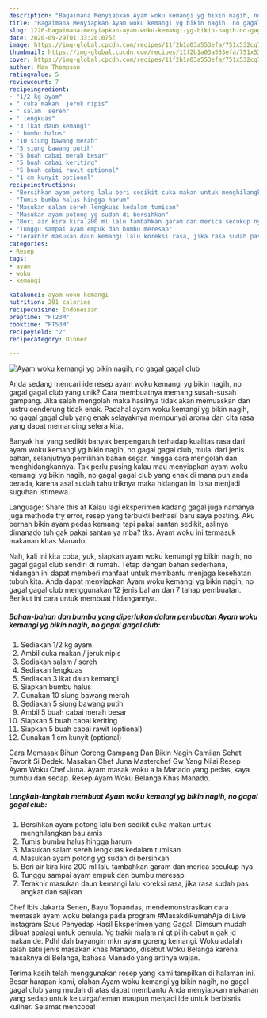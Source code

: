 ```yaml
---
description: "Bagaimana Menyiapkan Ayam woku kemangi yg bikin nagih, no gagal gagal club, Lezat Sekali"
title: "Bagaimana Menyiapkan Ayam woku kemangi yg bikin nagih, no gagal gagal club, Lezat Sekali"
slug: 1226-bagaimana-menyiapkan-ayam-woku-kemangi-yg-bikin-nagih-no-gagal-gagal-club-lezat-sekali
date: 2020-09-29T01:33:20.075Z
image: https://img-global.cpcdn.com/recipes/11f2b1a03a553efa/751x532cq70/ayam-woku-kemangi-yg-bikin-nagih-no-gagal-gagal-club-foto-resep-utama.jpg
thumbnail: https://img-global.cpcdn.com/recipes/11f2b1a03a553efa/751x532cq70/ayam-woku-kemangi-yg-bikin-nagih-no-gagal-gagal-club-foto-resep-utama.jpg
cover: https://img-global.cpcdn.com/recipes/11f2b1a03a553efa/751x532cq70/ayam-woku-kemangi-yg-bikin-nagih-no-gagal-gagal-club-foto-resep-utama.jpg
author: Max Thompson
ratingvalue: 5
reviewcount: 7
recipeingredient:
- "1/2 kg ayam"
- " cuka makan  jeruk nipis"
- " salam  sereh"
- " lengkuas"
- "3 ikat daun kemangi"
- " bumbu halus"
- "10 siung bawang merah"
- "5 siung bawang putih"
- "5 buah cabai merah besar"
- "5 buah cabai keriting"
- "5 buah cabai rawit optional"
- "1 cm kunyit optional"
recipeinstructions:
- "Bersihkan ayam potong lalu beri sedikit cuka makan untuk menghilangkan bau amis"
- "Tumis bumbu halus hingga harum"
- "Masukan salam sereh lengkuas kedalam tumisan"
- "Masukan ayam potong yg sudah di bersihkan"
- "Beri air kira kira 200 ml lalu tambahkan garam dan merica secukup nya"
- "Tunggu sampai ayam empuk dan bumbu meresap"
- "Terakhir masukan daun kemangi lalu koreksi rasa, jika rasa sudah pas angkat dan sajikan"
categories:
- Resep
tags:
- ayam
- woku
- kemangi

katakunci: ayam woku kemangi 
nutrition: 291 calories
recipecuisine: Indonesian
preptime: "PT23M"
cooktime: "PT53M"
recipeyield: "2"
recipecategory: Dinner

---
```



![Ayam woku kemangi yg bikin nagih, no gagal gagal club](https://img-global.cpcdn.com/recipes/11f2b1a03a553efa/751x532cq70/ayam-woku-kemangi-yg-bikin-nagih-no-gagal-gagal-club-foto-resep-utama.jpg)

Anda sedang mencari ide resep ayam woku kemangi yg bikin nagih, no gagal gagal club yang unik? Cara membuatnya memang susah-susah gampang. Jika salah mengolah maka hasilnya tidak akan memuaskan dan justru cenderung tidak enak. Padahal ayam woku kemangi yg bikin nagih, no gagal gagal club yang enak selayaknya mempunyai aroma dan cita rasa yang dapat memancing selera kita.

Banyak hal yang sedikit banyak berpengaruh terhadap kualitas rasa dari ayam woku kemangi yg bikin nagih, no gagal gagal club, mulai dari jenis bahan, selanjutnya pemilihan bahan segar, hingga cara mengolah dan menghidangkannya. Tak perlu pusing kalau mau menyiapkan ayam woku kemangi yg bikin nagih, no gagal gagal club yang enak di mana pun anda berada, karena asal sudah tahu triknya maka hidangan ini bisa menjadi suguhan istimewa.

Language: Share this at Kalau lagi eksperimen kadang gagal juga namanya juga methode try error, resep yang terbukti berhasil baru saya posting. Aku pernah bikin ayam pedas kemangi tapi pakai santan sedikit, aslinya dimanado tuh gak pakai santan ya mba? tks. Ayam woku ini termasuk makanan khas Manado.


Nah, kali ini kita coba, yuk, siapkan ayam woku kemangi yg bikin nagih, no gagal gagal club sendiri di rumah. Tetap dengan bahan sederhana, hidangan ini dapat memberi manfaat untuk membantu menjaga kesehatan tubuh kita. Anda dapat menyiapkan Ayam woku kemangi yg bikin nagih, no gagal gagal club menggunakan 12 jenis bahan dan 7 tahap pembuatan. Berikut ini cara untuk membuat hidangannya.

<!--inarticleads1-->

##### Bahan-bahan dan bumbu yang diperlukan dalam pembuatan Ayam woku kemangi yg bikin nagih, no gagal gagal club:

1. Sediakan 1/2 kg ayam
1. Ambil  cuka makan / jeruk nipis
1. Sediakan  salam / sereh
1. Sediakan  lengkuas
1. Sediakan 3 ikat daun kemangi
1. Siapkan  bumbu halus
1. Gunakan 10 siung bawang merah
1. Sediakan 5 siung bawang putih
1. Ambil 5 buah cabai merah besar
1. Siapkan 5 buah cabai keriting
1. Siapkan 5 buah cabai rawit (optional)
1. Gunakan 1 cm kunyit (optional)


Cara Memasak Bihun Goreng Gampang Dan Bikin Nagih Camilan Sehat Favorit Si Dedek. Masakan Chef Juna Masterchef Gw Yang Nilai Resep Ayam Woku Chef Juna. Ayam masak woku a la Manado yang pedas, kaya bumbu dan sedap. Resep Ayam Woku Belanga Khas Manado. 

<!--inarticleads2-->

##### Langkah-langkah membuat Ayam woku kemangi yg bikin nagih, no gagal gagal club:

1. Bersihkan ayam potong lalu beri sedikit cuka makan untuk menghilangkan bau amis
1. Tumis bumbu halus hingga harum
1. Masukan salam sereh lengkuas kedalam tumisan
1. Masukan ayam potong yg sudah di bersihkan
1. Beri air kira kira 200 ml lalu tambahkan garam dan merica secukup nya
1. Tunggu sampai ayam empuk dan bumbu meresap
1. Terakhir masukan daun kemangi lalu koreksi rasa, jika rasa sudah pas angkat dan sajikan


Chef Ibis Jakarta Senen, Bayu Topandas, mendemonstrasikan cara memasak ayam woku belanga pada program #MasakdiRumahAja di Live Instagram Saus Penyedap Hasil Eksperimen yang Gagal. Dimsum mudah dibuat apalagi untuk pemula. Yg trakir malam ni qt pilih cabut n gak jd makan de. Pdhl dah bayangin mkn ayam goreng kemangi. Woku adalah salah satu jenis masakan khas Manado, disebut Woku Belanga karena masaknya di Belanga, bahasa Manado yang artinya wajan. 

Terima kasih telah menggunakan resep yang kami tampilkan di halaman ini. Besar harapan kami, olahan Ayam woku kemangi yg bikin nagih, no gagal gagal club yang mudah di atas dapat membantu Anda menyiapkan makanan yang sedap untuk keluarga/teman maupun menjadi ide untuk berbisnis kuliner. Selamat mencoba!
